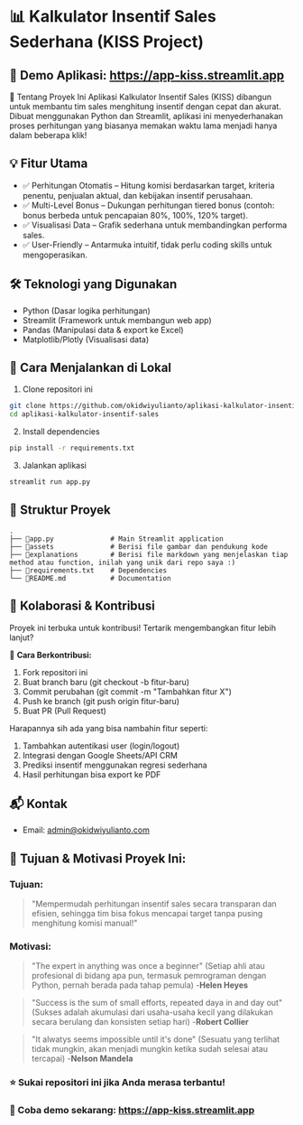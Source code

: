 # 📊 Kalkulator Insentif Sales Sederhana (KISS Project)

## 🔗 Demo Aplikasi: https://app-kiss.streamlit.app

🌟 Tentang Proyek Ini
Aplikasi Kalkulator Insentif Sales (KISS) dibangun untuk membantu tim sales menghitung insentif dengan cepat dan akurat. Dibuat menggunakan Python dan Streamlit, aplikasi ini menyederhanakan proses perhitungan yang biasanya memakan waktu lama menjadi hanya dalam beberapa klik!

## 💡 Fitur Utama
- ✅ Perhitungan Otomatis – Hitung komisi berdasarkan target, kriteria penentu, penjualan aktual, dan kebijakan insentif perusahaan.
- ✅ Multi-Level Bonus – Dukungan perhitungan tiered bonus (contoh: bonus berbeda untuk pencapaian 80%, 100%, 120% target).
- ✅ Visualisasi Data – Grafik sederhana untuk membandingkan performa sales.
- ✅ User-Friendly – Antarmuka intuitif, tidak perlu coding skills untuk mengoperasikan.

## 🛠️ Teknologi yang Digunakan
* Python (Dasar logika perhitungan)
* Streamlit (Framework untuk membangun web app)
* Pandas (Manipulasi data & export ke Excel)
* Matplotlib/Plotly (Visualisasi data)

## 🚀 Cara Menjalankan di Lokal
1. Clone repositori ini
```bash
git clone https://github.com/okidwiyulianto/aplikasi-kalkulator-insentif-sales.git
cd aplikasi-kalkulator-insentif-sales
```
2. Install dependencies
```bash
pip install -r requirements.txt
```
3. Jalankan aplikasi
```bash
streamlit run app.py
```

## 📂 Struktur Proyek
```
.
├── 📝app.py              # Main Streamlit application
├── 📁assets              # Berisi file gambar dan pendukung kode
├── 📁explanations        # Berisi file markdown yang menjelaskan tiap method atau function, inilah yang unik dari repo saya :) 
├── 📝requirements.txt    # Dependencies
└── 📝README.md           # Documentation
```

## 🤝 Kolaborasi & Kontribusi
Proyek ini terbuka untuk kontribusi! Tertarik mengembangkan fitur lebih lanjut?

🔹 **Cara Berkontribusi:**
1. Fork repositori ini
2. Buat branch baru (git checkout -b fitur-baru)
3. Commit perubahan (git commit -m "Tambahkan fitur X")
4. Push ke branch (git push origin fitur-baru)
5. Buat PR (Pull Request)

Harapannya sih ada yang bisa nambahin fitur seperti:
1. Tambahkan autentikasi user (login/logout)
2. Integrasi dengan Google Sheets/API CRM
3. Prediksi insentif menggunakan regresi sederhana
4. Hasil perhitungan bisa export ke PDF 

## 📬 Kontak
* Email: admin@okidwiyulianto.com

## 🎯 Tujuan & Motivasi Proyek Ini:
### Tujuan:
> "Mempermudah perhitungan insentif sales secara transparan dan efisien, sehingga tim bisa fokus mencapai target tanpa pusing menghitung komisi manual!"
### Motivasi:
> "The expert in anything was once a beginner"
> (Setiap ahli atau profesional di bidang apa pun, termasuk pemrograman dengan Python, pernah berada pada tahap pemula)
> -**Helen Heyes**

> "Success is the sum of small efforts, repeated daya in and day out"
> (Sukses adalah akumulasi dari usaha-usaha kecil yang dilakukan secara berulang dan konsisten setiap hari)
> -**Robert Collier**

> "It alwatys seems impossible until it's done"
> (Sesuatu yang terlihat tidak mungkin, akan menjadi mungkin ketika sudah selesai atau tercapai)
> -**Nelson Mandela**

### ⭐ Sukai repositori ini jika Anda merasa terbantu!
### 🔗 Coba demo sekarang: https://app-kiss.streamlit.app
